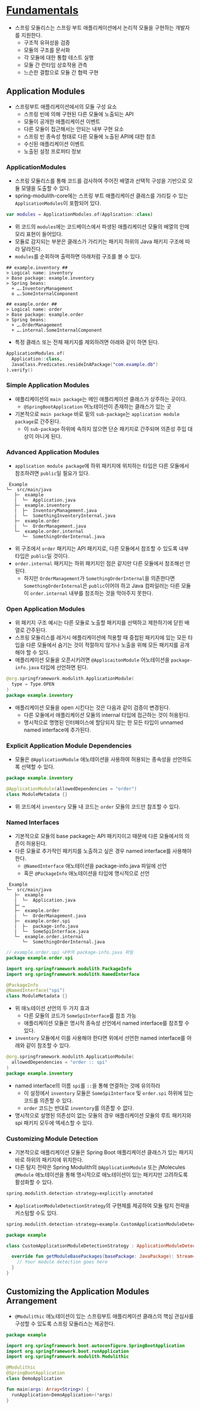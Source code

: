 # [Fundamentals](https://docs.spring.io/spring-modulith/reference/fundamentals.html)
- 스프링 모듈리스는 스프링 부트 애플리케이션에서 논리적 모듈을 구현하는 개발자를 지원한다.
    - 구조적 유혀성을 검증
    - 모듈의 구조를 문서화
    - 각 모듈에 대한 통합 테스트 실행
    - 모듈 간 런타임 상호작용 관측
    - 느슨한 결합으로 모듈 간 협력 구현

## Application Modules

- 스프링부트 애플리케이션에서의 모듈 구성 요소
    - 스프링 빈에 의해 구현된 다른 모듈에 노출되는 API
    - 모듈이 공개한 애플리케이션 이벤트
    - 다른 모듈이 접근해서는 안되는 내부 구현 요소
    - 스프링 빈 종속성 형태로 다른 모듈에 노출된 API에 대한 참조
    - 수신된 애플리케이션 이벤트
    - 노출된 설정 프로퍼티 정보

### ApplicationModules

- 스프링 모듈리스를 통해 코드를 검사하여 주어진 배열과 선택적 구성을 기반으로 모듈 모델을 도출할 수 있다.
- spring-modulith-core에는 스프링 부트 애플리케이션 클래스를 가리킬 수 있는 `ApplicationModules`이 포함되어 있다.

```kotlin
var modules = ApplicationModules.of(Application::class)
```

- 위 코드의 `modules`에는 코드베이스에서 파생된 애플리케이션 모듈의 배열의 인메모리 표현이 들어있다.
- 모듈로 감지되는 부분은 클래스가 가리키는 패키지 하위의 Java 패키지 구조에 따라 달라진다.
- `modules`를 순회하며 출력하면 아래처럼 구조를 볼 수 있다.

```
## example.inventory ##
> Logical name: inventory
> Base package: example.inventory
> Spring beans:
  + ….InventoryManagement
  o ….SomeInternalComponent

## example.order ##
> Logical name: order
> Base package: example.order
> Spring beans:
  + ….OrderManagement
  + ….internal.SomeInternalComponent
```

- 특정 클래스 또는 전체 패키지를 제외하려면 아래와 같이 하면 된다.

```kotlin
ApplicationModules.of(
  Application::class, 
  JavaClass.Predicates.resideInAPackage("com.example.db")
).verify()
```

### Simple Application Modules

- 애플리케이션의 `main package`는 메인 애플리케이션 클래스가 상주하는 곳이다.
    - `@SpringBootApplication` 어노테이션이 존재하는 클래스가 있는 곳
- 기본적으로 `main package` 바로 밑의 `sub-package`는 `application module package`로 간주된다.
    - 이 `sub-package` 하위에 속하지 않으면 단순 패키지로 간주되며 의존성 주입 대상이 아니게 된다.

### Advanced Application Modules

- `application module package`에 하위 패키지에 위치하는 타입은 다른 모듈에서 참조하려면 `public`일 필요가 있다.

```
 Example
└─  src/main/java
   ├─  example
   |  └─  Application.java
   ├─  example.inventory
   |  ├─  InventoryManagement.java
   |  └─  SomethingInventoryInternal.java
   ├─  example.order
   |  └─  OrderManagement.java
   └─  example.order.internal
      └─  SomethingOrderInternal.java
```

- 위 구조에서 `order` 패키지는 API 패키지로, 다른 모듈에서 참조할 수 있도록 내부 타입은 `public`일 것이다.
- `order.internal` 패키지는 하위 패키지인 점은 같지만 다른 모듈에서 참조해선 안 된다.
    - 하지만 `OrderManagement`가 `SomethingOrderInternal`을 의존한다면 `SomethingOrderInternal`은 `public`이어야 하고 Java 컴파일러는 다른 모듈이 `order.internal` 내부를 참조하는 것을 막아주지 못한다.

### Open Application Modules

- 위 패키지 구조 예시는 다른 모듈로 노출할 패키지를 선택하고 제한하기에 닫힌 배열로 간주된다.
- 스프링 모듈리스를 레거시 애플리케이션에 적용할 때 중첩된 패키지에 있는 모든 타입을 다른 모듈에서 숨기는 것이 적절하지 않거나 노출을 위해 모든 패키지를 공개해야 할 수 있다.
- 애플리케이션 모듈을 오픈시키려면 `@ApplicaitonModule` 어노테이션을 `package-info.java` 타입에 선언하면 된다.

```kotlin
@org.springframework.modulith.ApplicationModule(
  type = Type.OPEN
)
package example.inventory
```

- 애플리케이션 모듈을 open 시킨다는 것은 다음과 같이 검증이 변경된다.
    - 다른 모듈에서 애플리케이션 모듈의 internal 타입에 접근하는 것이 허용된다.
    - 명시적으로 명명된 인터페이스에 할당되지 않는 한 모든 타입이 unnamed named interface에 추가된다.

### **Explicit Application Module Dependencies**

- 모듈은 `@ApplicationModule` 애노테이션을 사용하여 허용되는 종속성을 선언하도록 선택할 수 있다.

```kotlin
package example.inventory

@ApplicationModule(allowedDependencies = "order")
class ModuleMetadata {}
```

- 위 코드에서 `inventory` 모듈 내 코드는 `order` 모듈의 코드만 참조할 수 있다.

### Named Interfaces

- 기본적으로 모듈의 base package는 API 패키지이고 때문에 다른 모듈에서의 의존이 허용된다.
- 다른 모듈로 추가적인 패키지를 노출하고 싶은 경우 named interface를 사용해야 한다.
  - `@NamedInterface` 애노테이션을 package-info.java 파일에 선언
  - 혹은 `@PackageInfo` 애노테이션을 타입에 명시적으로 선언

```
 Example
└─  src/main/java
   ├─  example
   |  └─  Application.java
   ├─ …
   ├─  example.order
   |  └─  OrderManagement.java
   ├─  example.order.spi
   |  ├—  package-info.java
   |  └─  SomeSpiInterface.java
   └─  example.order.internal
      └─  SomethingOrderInternal.java
```

```kotlin
// example.order.spi 내부의 package-info.java 파일
package example.order.spi

import org.springframework.modulith.PackageInfo
import org.springframework.modulith.NamedInterface

@PackageInfo
@NamedInterface("spi")
class ModuleMetadata {}
```

- 위 애노테이션 선언의 두 가지 효과
  - 다른 모듈의 코드가 `SomeSpiInterface`를 참조 가능
  - 애플리케이션 모듈은 명시적 종속성 선언에서 named interface를 참조할 수 있다.
- `inventory` 모듈에서 이를 사용해야 한다면 위에서 선언한 named interface를 아래와 같이 참조할 수 있다.

```kotlin
@org.springframework.modulith.ApplicationModule(
  allowedDependencies = "order :: spi"
)
package example.inventory
```

- named interface의 이름 `spi`를 `::`을 통해 연결하는 것에 유의하라
  - 이 설정에서 `inventory` 모듈은 `SomeSpiInterface` 및 `order.spi` 하위에 있는 코드를 의존할 수 있다.
  - `order` 코드는 반대로 `inventory`를 의존할 수 없다.
- 명시적으로 설명된 의존성이 없는 모듈의 경우 애플리케이션 모듈의 루트 패키지와 spi 패키지 모두에 엑세스할 수 있다.

### Customizing Module Detection

- 기본적으로 애플리케이션 모듈은 Spring Boot 애플리케이션 클래스가 있는 패키지 바로 하위의 패키지에 위치한다.
- 다른 탐지 전략은 Spring Modulith의 `@ApplicationModule` 또는 jMolecules `@Module` 애노테이션을 통해 명시적으로 애노테이션이 있는 패키지만 고려하도록 활성화할 수 있다.

```kotlin
spring.modulith.detection-strategy=explicitly-annotated
```

- `ApplicationModuleDetectionStrategy`의 구현체를 제공하여 모듈 탐지 전략을 커스텀할 수도 있다.

```kotlin
spring.modulith.detection-strategy=example.CustomApplicationModuleDetectionStrategy
```

```kotlin
package example

class CustomApplicationModuleDetectionStrategy : ApplicationModuleDetectionStrategy {

  override fun getModuleBasePackages(basePackage: JavaPackage): Stream<JavaPackage> {
    // Your module detection goes here
  }
}
```

## **Customizing the Application Modules Arrangement**

- `@Modulithic` 애노테이션이 있는 스프링부트 애플리케이션 클래스의 핵심 관심사를 구성할 수 있도록 스프링 모듈리스는 제공한다.

```kotlin
package example

import org.springframework.boot.autoconfigure.SpringBootApplication
import org.springframework.boot.runApplication
import org.springframework.modulith.Modulithic

@Modulithic
@SpringBootApplication
class DemoApplication

fun main(args: Array<String>) {
  runApplication<DemoApplication>(*args)
}
```
